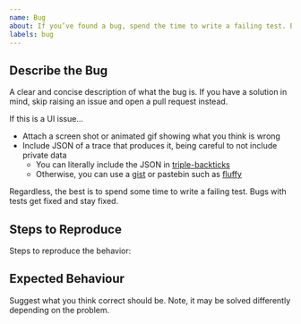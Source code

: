 ```yaml
---
name: Bug
about: If you’ve found a bug, spend the time to write a failing test. Bugs with tests get fixed and stay fixed. If you have a solution in mind, skip raising an issue and open a pull request instead.
labels: bug
---
```

## Describe the Bug
A clear and concise description of what the bug is. If you have a solution in mind, skip raising an issue and open a pull request instead.

If this is a UI issue...
  * Attach a screen shot or animated gif showing what you think is wrong
  * Include JSON of a trace that produces it, being careful to not include private data
    * You can literally include the JSON in [triple-backticks](https://help.github.com/en/github/writing-on-github/basic-writing-and-formatting-syntax#quoting-code)
    * Otherwise, you can use a [gist](https://gist.github.com/) or pastebin such as [fluffy](https://fluffy.cc/)

Regardless, the best is to spend some time to write a failing test. Bugs with tests get fixed and stay fixed.

## Steps to Reproduce
Steps to reproduce the behavior:

## Expected Behaviour
Suggest what you think correct should be. Note, it may be solved differently depending on the problem.
